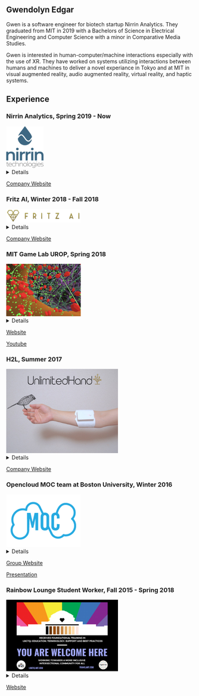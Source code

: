 
## Gwendolyn Edgar

Gwen is a software engineer for biotech startup Nirrin Analytics. They graduated from MIT in 2019 with a Bachelors of Science in Electrical Engineering and Computer Science with a minor in Comparative Media Studies. 

Gwen is interested in human-computer/machine interactions especially with the use of XR. They have worked on systems utilizing interactions between humans and machines to deliver a novel experiance in Tokyo and at MIT in visual augmented reality, audio augmented reality, virtual reality, and haptic systems. 


## Experience

### Nirrin Analytics, Spring 2019 - Now  
<img src="images/nirrin.png" alt="Nirrin Analytics" width="100"/>
<details>
 I work at a startup called Nirrin Analytics striving to improve research and production of protein based drugs through real time analytics of bioreactor contents using NIR lasers and advanced modeling.  I design, implement, review, and debug software solutions and modeling.  In this past year, I have independently developed and currently maintain a significant portion of our codebase. Since Nirrin is a small company, I have worked on security, networks, databases, APIs and overall infrastructure. It has been a very rewarding experience to learn and build on multiple aspects of a product. 
 
 Some of the work I do:
 
-   Designed and Built a network architecture with OpenOPC
-   Started and run team sprints and keep track of progress of team members
-   Reworked the system to send patches to test devices with partners and implemented security features therein
-   Uploading data securely, changing data format for easier consumption, and allowing for outside data to be added to the system
-   Redesigned the routing system for modularity and clarity
-   Designed, built, and maintain a restful API
-   Upgraded system to run production server and moved storage and operations to external storage
-   Reworking database for clarity and better storage
-   Improving data modeling and modularity
-   Detect and eliminate slowdowns in the codebase
-   Debug for database, API, GUI, networking, modeling, and any other software issues
-   Write documentation
 

</details>

[Company Website](https://nirrin.tech/)



### Fritz AI, Winter 2018 - Fall 2018
<img src="images/fritz_logo.png" alt="Fritz AI" width="200"/>
<details>
I worked as a full stack engineer with a Boston based startup, Fritz AI, that was creating a platform to run machine learning algorithms locally on a mobile device as well as a system to evaluate the developer’s learning models. The point of this was to protect personal data or to allow for machine learning to help people who do not have consistent data connection. The use cases of these two are as follows: some data is too sensitive or personal to be trusted to go online or be collected such as in the case of a STD detector; there are many places where phones are prevalient but data connections are not. A prime example of this use case is a project we helped with where farmers in third world countries would download the models while in town then use their phones to detect crop disease and learn how to treat it. During my time at Fritz, I implemented multiple features and helped with the company's public launch. This work was the exact opposite of my previous internship as I was fully part of the software team. I filled tickets and participated in code review. 
 </details>
 
 [Company Website](https://www.fritz.ai/)

### MIT Game Lab UROP, Spring 2018 
<img src="images/clever.png" alt="clever" width="200"/>
<details>
In my junior year, I joined the MIT Game Lab, where I worked on CLEVR, Collaborative Learning Environment in Virtual Reality, headed by Philip Tan and funded by a grant from the Oculus Story Studio. CLEVR was a mostly student designed educational game promoting cell understanding in highschool biology through "in person" discovery and collaboration between two students - one in virtual reality and one on a companion device. In this project, I participated in the design discussions, built parts and user tested the game, building upon input in further iterations. This was a very rewarding experience for me as I developed both technical and collaboration skills.
 </details>
 
 [Website](https://education.mit.edu/project/clevr/)
 
 [Youtube](https://www.youtube.com/watch?v=LQFQl3aVijs)
 

### H2L, Summer 2017 

<img src="images/h2l.jpg" alt="H2L" width="300"/>

<details>
 In my sophomore year, I reached out to a startup company in Japan working to 'touch' the virtual world - H2L. My application was accepted and that summer I moved to Japan to work with them. At H2L,  I worked under Dr. Emi Tamaki, an associate professor at Waseda University to spearhead an inhouse project centered around sharing experiences between a human and a robot (Nao) using their haptic sensor and feedback system (Unlimited Hand) and augmented reality (Microsoft Hololens). I designed and built a system enabling a human to control and receive input from Nao in a natural way. My system understood how the human moved their head and what gestures they performed. It then piped this information to Nao, whose head and arms moved in a similar way as the human’s.  At the same time, the human could see through Nao’s eyes,  receiving live feedback through a video feed projected on the Hololens. My proof of concept was a success and Professor Tamaki advanced work on this project after I left with different robotic systems.
  </details>
  
  [Company Website](http://unlimitedhand.com/en/)


### Opencloud MOC team at Boston University, Winter 2016

<img src="images/moc.png" alt="moc" width="200"/>

<details>
I was in a dynamic team contributing to Enhancing OpenStack to enable multiple providers to participate in a shared cloud. Massachussetts Open Cloud(MOC) aimed to create a self-sustaining at-scale public cloud based on the Open Cloud eXchange model. It is currently fully operational. I was specifically working with the Hardware Isolation Layer (HIL) group at Boston University which allocates and configures nodes (typically computers or users) and networks. I worked primarily with fellow MIT student Mengyuan Sun to implement outward facing features that interfaced with the rest of the team.
  </details>
  
  [Group Website](https://massopen.cloud/)
  
  [Presentation](https://www.redhat.com/files/summit/session-assets/2017/S108148-rhsummit-moc-rh-talk-2017-v06.pdf)
  
### Rainbow Lounge Student Worker, Fall 2015 - Spring 2018

<img src="images/rainbow.png" alt="rainbow" width="300"/>
<details>
LBGTQ+ issues are very important to me. For most of my MIT career, I worked at the Rainbow Lounge helping to create a more inclusive and welcoming envoronment at MIT. My duties there included providing a welcoming environment for students who needed a safe space or someone to talk to without judgement. I was also tasked with running events, compiling the newsletter, finding funding, and furthering outreach to more students. I enjoyed this work a lot on a more emotional level - you can see people grow and become more comfortable with themselves and maybe be a part of that. I stopped my work my senior year due to time constraints. 
  </details>

[Website](https://lbgtq.mit.edu/home)


